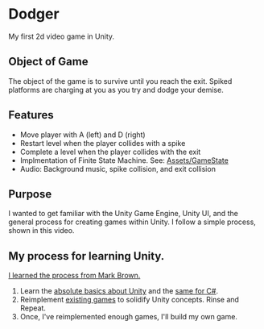 # Dodger
 My first 2d video game in Unity.
 
## Object of Game

The object of the game is to survive until you reach the exit. Spiked platforms are charging at you as you try and dodge your demise.

## Features

- Move player with A (left) and D (right)
- Restart level when the player collides with a spike
- Complete a level when the player collides with the exit
- Implmentation of Finite State Machine. See: [Assets/GameState](Assets/GameState)
- Audio: Background music, spike collision, and exit collision

## Purpose

I wanted to get familiar with the Unity Game Engine, Unity UI, and the general process for creating games within Unity. I follow a simple process, shown in this video.

## My process for learning Unity.

[I learned the process from Mark Brown.](https://www.youtube.com/watch?v=vFjXKOXdgGo&list=PLc38fcMFcV_uH3OK4sTa4bf-UXGk2NW2n&index=2)

1. Learn the [absolute basics about Unity](https://www.youtube.com/watch?v=E6A4WvsDeLE) and the [same for C#](https://www.youtube.com/watch?v=IFayQioG71A&list=PLzDRvYVwl53t2GGC4rV_AmH7vSvSqjVmz).
2. Reimplement [existing games](https://en.wikipedia.org/wiki/List_of_video_game_genres) to solidify Unity concepts. Rinse and Repeat.
3. Once, I've reimplemented enough games, I'll build my own game.
